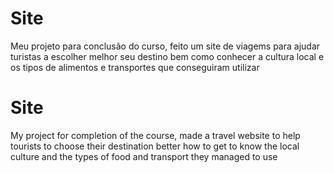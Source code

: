 # Site
Meu projeto para conclusão do curso, feito um site de viagems para ajudar turistas a escolher melhor seu destino bem 
como conhecer a cultura local e os tipos de alimentos e transportes que conseguiram utilizar

# Site
My project for completion of the course, made a travel website to help tourists to choose their destination better
how to get to know the local culture and the types of food and transport they managed to use
